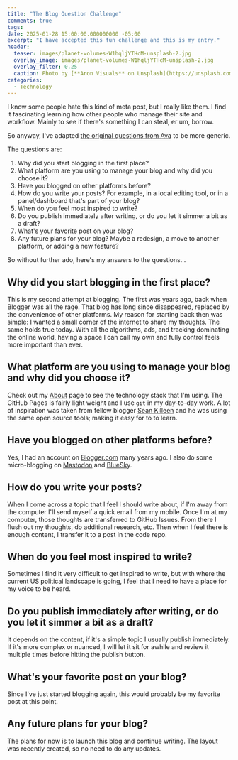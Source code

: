 ```yaml
---
title: "The Blog Question Challenge"
comments: true
tags:
date: 2025-01-28 15:00:00.000000000 -05:00
excerpt: "I have accepted this fun challenge and this is my entry."
header:
  teaser: images/planet-volumes-W1hqljYTHcM-unsplash-2.jpg
  overlay_image: images/planet-volumes-W1hqljYTHcM-unsplash-2.jpg
  overlay_filter: 0.25
  caption: Photo by [**Aron Visuals** on Unsplash](https://unsplash.com/@aronvisuals?utm_content=creditCopyText&utm_medium=referral&utm_source=unsplash)
categories:
  - Technology
---
```


I know some people hate this kind of meta post, but I really like them. I find
it fascinating learning how other people who manage their site and workflow.
Mainly to see if there's something I can steal, er um, borrow.

So anyway, I've adapted [the original questions from Ava](https://blog.avas.space/bear-blog-challenge/)
to be more generic.

The questions are:

1. Why did you start blogging in the first place?
1. What platform are you using to manage your blog and why did you choose it?
1. Have you blogged on other platforms before?
1. How do you write your posts? For example, in a local editing tool, or in a
panel/dashboard that's part of your blog?
1. When do you feel most inspired to write?
1. Do you publish immediately after writing, or do you let it simmer a bit as a
draft?
1. What's your favorite post on your blog?
1. Any future plans for your blog? Maybe a redesign, a move to another platform,
or adding a new feature?

So without further ado, here's my answers to the questions...

## Why did you start blogging in the first place?

This is my second attempt at blogging. The first was years ago, back when
Blogger was all the rage. That blog has long since disappeared, replaced
by the convenience of other platforms. My reason for starting back then was
simple: I wanted a small corner of the internet to share my thoughts. The same
holds true today. With all the algorithms, ads, and tracking dominating the
online world, having a space I can call my own and fully control feels more
important than ever.

## What platform are you using to manage your blog and why did you choose it?

Check out my [About](/about) page to see the technology stack that I'm using.
The GitHub Pages is fairly light weight and I use `git` in my day-to-day work.
A lot of inspiration was taken from fellow blogger [Sean Killeen](https://seankilleen.com)
and he was using the same open source tools; making it easy for to to learn.

## Have you blogged on other platforms before?

Yes, I had an account on [Blogger.com](https://blogger.com) many years ago.
I also do some micro-blogging on [Mastodon](https://woof.group/@w0ger) and
[BlueSky](https://bsky.app/profile/rogernoden.com).

## How do you write your posts?

When I come across a topic that I feel I should write about, if I'm away from
the computer I'll send myself a quick email from my mobile. Once I'm at my
computer, those thoughts are transferred to GitHub Issues. From there I flush
out my thoughts, do additional research, etc. Then when I feel there is enough
content, I transfer it to a post in the code repo.

## When do you feel most inspired to write?

Sometimes I find it very difficult to get inspired to write, but with where the
current US political landscape is going, I feel that I need to have a place
for my voice to be heard.

## Do you publish immediately after writing, or do you let it simmer a bit as a draft?

It depends on the content, if it's a simple topic I usually publish immediately.
If it's more complex or nuanced, I will let it sit for awhile and review it
multiple times before hitting the publish button.

## What's your favorite post on your blog?

Since I've just started blogging again, this would probably be my favorite
post at this point.

## Any future plans for your blog?

The plans for now is to launch this blog and continue writing.
The layout was recently created, so no need to do any updates.
